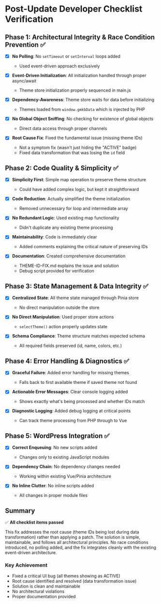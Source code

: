# Post-Update Developer Checklist Verification

## Phase 1: Architectural Integrity & Race Condition Prevention ✅

- [x] **No Polling**: No `setTimeout` or `setInterval` loops added
  - Used event-driven approach exclusively
  
- [x] **Event-Driven Initialization**: All initialization handled through proper async/await
  - Theme store initialization properly sequenced in main.js
  
- [x] **Dependency-Awareness**: Theme store waits for data before initializing
  - Themes loaded from `window.gmkbData` which is injected by PHP
  
- [x] **No Global Object Sniffing**: No checking for existence of global objects
  - Direct data access through proper channels
  
- [x] **Root Cause Fix**: Fixed the fundamental issue (missing theme IDs)
  - Not a symptom fix (wasn't just hiding the "ACTIVE" badge)
  - Fixed data transformation that was losing the `id` field

## Phase 2: Code Quality & Simplicity ✅

- [x] **Simplicity First**: Simple map operation to preserve theme structure
  - Could have added complex logic, but kept it straightforward
  
- [x] **Code Reduction**: Actually simplified the theme initialization
  - Removed unnecessary for loop and intermediate array
  
- [x] **No Redundant Logic**: Used existing map functionality
  - Didn't duplicate any existing theme processing
  
- [x] **Maintainability**: Code is immediately clear
  - Added comments explaining the critical nature of preserving IDs
  
- [x] **Documentation**: Created comprehensive documentation
  - THEME-ID-FIX.md explains the issue and solution
  - Debug script provided for verification

## Phase 3: State Management & Data Integrity ✅

- [x] **Centralized State**: All theme state managed through Pinia store
  - No direct manipulation outside the store
  
- [x] **No Direct Manipulation**: Used proper store actions
  - `selectTheme()` action properly updates state
  
- [x] **Schema Compliance**: Theme structure matches expected schema
  - All required fields preserved (id, name, colors, etc.)

## Phase 4: Error Handling & Diagnostics ✅

- [x] **Graceful Failure**: Added error handling for missing themes
  - Falls back to first available theme if saved theme not found
  
- [x] **Actionable Error Messages**: Clear console logging added
  - Shows exactly what's being processed and whether IDs match
  
- [x] **Diagnostic Logging**: Added debug logging at critical points
  - Can track theme processing from PHP through to Vue

## Phase 5: WordPress Integration ✅

- [x] **Correct Enqueuing**: No new scripts added
  - Changes only to existing JavaScript modules
  
- [x] **Dependency Chain**: No dependency changes needed
  - Working within existing Vue/Pinia architecture
  
- [x] **No Inline Clutter**: No inline scripts added
  - All changes in proper module files

## Summary

✅ **All checklist items passed**

This fix addresses the root cause (theme IDs being lost during data transformation) rather than applying a patch. The solution is simple, maintainable, and follows all architectural principles. No race conditions introduced, no polling added, and the fix integrates cleanly with the existing event-driven architecture.

### Key Achievement
- Fixed a critical UI bug (all themes showing as ACTIVE)
- Root cause identified and resolved (data transformation issue)
- Solution is clean and maintainable
- No architectural violations
- Proper documentation provided
